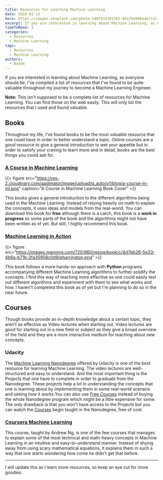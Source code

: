 ```yaml
---
title: Resources for Learning Machine Learning
date: 2018-03-13
hero: https://images.unsplash.com/photo-1497633762265-9d179a990aa6?ixlib=rb-0.3.5&q=80&fm=jpg&crop=entropy&cs=tinysrgb&w=1080&fit=max&ixid=eyJhcHBfaWQiOjExNzczfQ&s=b2cc0286c8af5744326a1f7c5971b29d
excerpt: If you are interested in learning about Machine Learning, as everyone should be, I've compiled a list of resources that I've found to be quite valuable throughout my journey to become a Machine Learning Engineer.
timeToRead: 3
categories:
  - Resources
  - Machine Learning
tags:
  - Resources
  - Machine Learning
authors:
  - Aadam
---
```


If you are interested in learning about Machine Learning, as everyone should be, I've compiled a list of resources that I've found to be quite valuable throughout my journey to become a Machine Learning Engineer.

**Note:** This isn't supposed to be a complete list of resources for Machine Learning. You can find those on the web easily. This will only list the resources that I used and found valuable.

## Books

Throughout my life, I've found books to be the most valuable resource that one could have in order to better understand a topic. Online courses are a good resource to give a general introduction to wet your appetite but in order to satisfy your craving to learn more and in detail, books are the best things you could ask for.

### [A Course in Machine Learning](http://ciml.info/)

{{< figure src="https://res-2.cloudinary.com/aadimator/image/upload/q_auto/v1/blog/a-course-in-ml.png" caption="A Course in Machine Learning Book Cover" >}}

This books gives a general introduction to the different algorithms being used in the Machine Learning. Instead of relying heavily on math to explain the concepts, it uses ideas and models from the real-world. You can download this book for **free** although there is a catch, this book is a **work in progress** so some parts of the book and the algorithms might not have been written as of yet. But still, I highly recommend this book.

### [Machine Learning in Action](https://www.amazon.com/Machine-Learning-Action-Peter-Harrington/dp/1617290181)

{{< figure src="https://images.manning.com/720/960/resize/book/c/4d7bb26-5e33-4b6a-b71b-2fa35958c0d9/pharrington.png" >}}

This book follows a more hands-on approach with **Python** programs accompanying different Machine Learning algorithms to further solidify the concepts. I find this way of teaching more effective as one could easily test out different algorithms and experiment with them to see what works and how. I haven't completed this book as of yet but I'm planning to do so in the near future.

## Courses

Though books provide an in-depth knowledge about a certain topic, they aren't as effective as Video lectures when starting out. Video lectures are good for starting out in a new field or subject as they give a broad overview of the field and they are a more interactive medium for teaching about new concepts.

### Udacity

The [Machine Learning Nanodegree](https://www.udacity.com/course/machine-learning-engineer-nanodegree--nd009t) offered by Udacity is one of the best resource for learning Machine Learning. The video lectures are well-structured and easy to understand. And the most important thing is the Projects that one have to complete in order to graduate from the Nanodegree. These projects help a lot in understanding the concepts that one is learning about by implementing them in some real-world scenario and seeing how it works.You can also use [Free Courses](https://www.udacity.com/courses/machine-learning) instead of buying the whole Nanodegree program which might be a little expensive for some. The only drawback is that you won't have access to the Projects but you can watch the [Courses](https://www.udacity.com/courses/machine-learning) begin taught in the Nanodegree, free of cost.

### [Coursera Machine Learning](https://www.coursera.org/learn/machine-learning)

This course, taught by Andrew Ng, is one of the few courses that manages to explain some of the most technical and math-heavy concepts in Machine Learning in an intuitive and easy-to-understand manner. Instead of shying away from using scary mathematical equations, it explains them in such a way that one starts wondering how come he didn't get that before.

---

I will update this as I learn more resources, so keep an eye out for more goodies.
